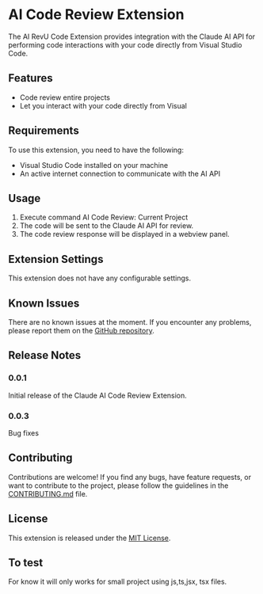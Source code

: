 # AI Code Review Extension

The AI RevU Code Extension provides integration with the Claude AI API for performing code interactions with your code directly from Visual Studio Code.

## Features

- Code review entire projects
- Let you interact with your code directly from Visual

## Requirements

To use this extension, you need to have the following:

- Visual Studio Code installed on your machine
- An active internet connection to communicate with the AI API

## Usage

1. Execute command AI Code Review: Current Project
2. The code will be sent to the Claude AI API for review.
3. The code review response will be displayed in a webview panel.

## Extension Settings

This extension does not have any configurable settings.

## Known Issues

There are no known issues at the moment. If you encounter any problems, please report them on the [GitHub repository](https://github.com/tnramalho/vscode-ext-ai-code-review).

## Release Notes

### 0.0.1

Initial release of the Claude AI Code Review Extension.

### 0.0.3

Bug fixes

## Contributing

Contributions are welcome! If you find any bugs, have feature requests, or want to contribute to the project, please follow the guidelines in the [CONTRIBUTING.md](./CONTRIBUTING.md) file.

## License

This extension is released under the [MIT License](./LICENSE.md).

## To test
For know it will only works for small project using js,ts,jsx, tsx files.
